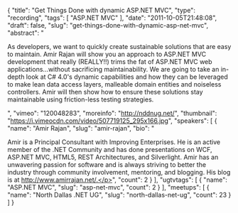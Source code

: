 {
  "title": "Get Things Done with dynamic ASP.NET MVC",
  "type": "recording",
  "tags": [
    "ASP.NET MVC"
  ],
  "date": "2011-10-05T21:48:08",
  "draft": false,
  "slug": "get-things-done-with-dynamic-asp-net-mvc",
  "abstract": "<p>As developers, we want to quickly create sustainable solutions that are easy to maintain. Amir Rajan will show you an approach to ASP.NET MVC development that really (REALLY!!) trims the fat of ASP.NET MVC web applications...without sacrificing maintainability. We are going to take an in-depth look at C# 4.0's dynamic capabilities and how they can be leveraged to make lean data access layers, malleable domain entities and noiseless controllers. Amir will then show how to ensure these solutions stay maintainable using friction-less testing strategies.</p>",
  "vimeo": "120048283",
  "moreinfo": "http://nddnug.net/",
  "thumbnail": "https://i.vimeocdn.com/video/507719125_295x166.jpg",
  "speakers": [
    {
      "name": "Amir Rajan",
      "slug": "amir-rajan",
      "bio": "<p>Amir is a Principal Consultant with Improving Enterprises. He is an active member of the .NET Community and has done presentations on WCF, ASP.NET MVC, HTML5, REST Architectures, and Silverlight. Amir has an unwavering passion for software and is always striving to better the industry through community involvement, mentoring, and blogging. His blog is at http://www.amirrajan.net/.</p>",
      "count": 2
    }
  ],
  "ugtvtags": [
    {
      "name": "ASP.NET MVC",
      "slug": "asp-net-mvc",
      "count": 2
    }
  ],
  "meetups": [
    {
      "name": "North Dallas .NET UG",
      "slug": "north-dallas-net-ug",
      "count": 23
    }
  ]
}